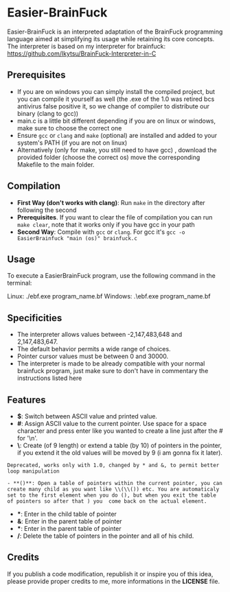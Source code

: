 # Easier-BrainFuck

Easier-BrainFuck is an interpreted adaptation of the BrainFuck programming language aimed at simplifying its usage while retaining its core concepts. The interpreter is based on my interpreter for brainfuck: https://github.com/Ikytsu/BrainFuck-Interpreter-in-C

## Prerequisites
- If you are on windows you can simply install the compiled project, but you can compile it yourself as well (the .exe of the 1.0 was retired bcs antivirus false positive it, so we change of compiler to distribute our binary (clang to gcc))
- main.c is a little bit different depending if you are on linux or windows, make sure to choose the correct one
- Ensure `gcc` or `clang` and `make` (optional) are installed and added to your system's PATH (if you are not on linux)
- Alternatively (only for make, you still need to have gcc) , download the provided folder (choose the correct os) move the corresponding Makefile to the main folder.

## Compilation

- **First Way (don't works with clang)**: Run `make` in the directory after following the second
- **Prerequisites**. If you want to clear the file of compilation you can run `make clear`, note that it works only if you have gcc in your path
- **Second Way**: Compile with `gcc` or `clang`. For gcc it's `gcc -o EasierBrainfuck "main (os)" brainfuck.c`

## Usage

To execute a EasierBrainFuck program, use the following command in the terminal:

Linux:
./ebf.exe program_name.bf
Windows:
.\ebf.exe program_name.bf

## Specificities

- The interpreter allows values between -2,147,483,648 and 2,147,483,647.
- The default behavior permits a wide range of choices.
- Pointer cursor values must be between 0 and 30000.
- The interpreter is made to be already compatible with your normal brainfuck program, just make sure to don't have in commentary the instructions listed here
  
## Features

- **$**: Switch between ASCII value and printed value.
- **#**: Assign ASCII value to the current pointer. Use space for a space character and press enter like you wanted to create a line just after the # for '\n'.
- **\\**: Create (of 9 length) or extend a table (by 10) of pointers in the pointer, if you extend it the old values will be moved by 9 (i am gonna fix it later).

`Deprecated, works only with 1.0, changed by * and &, to permit better loop manipulation`

`- **()**: Open a table of pointers within the current pointer, you can create many child as you want like \\(\\()) etc. You are automaticaly set to the first element when you do (), but when you exit the table of pointers so after that ) you 
come back on the actual element.`
- **\***: Enter in the child table of pointer
- **&**: Enter in the parent table of pointer
- **\***: Enter in the parent table of pointer
- **/**: Delete the table of pointers in the pointer and all of his child.

## Credits

If you publish a code modification, republish it or inspire you of this idea, please provide proper credits to me, more informations in the **LICENSE** file.

